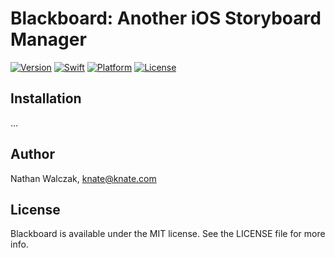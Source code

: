 # Blackboard: Another iOS Storyboard Manager

[![Version](https://img.shields.io/badge/version-0.9.2-brightgreen.svg)]()
[![Swift](https://img.shields.io/badge/swift-2.2-yellow.svg)](https://swift.org)
[![Platform](https://img.shields.io/badge/platform-ios-lightgrey.svg)](https://developer.apple.com/ios/)
[![License](https://img.shields.io/badge/license-MIT-222222.svg)](http://opensource.org/licenses/MIT)

## Installation

...

## Author

Nathan Walczak, knate@knate.com

## License

Blackboard is available under the MIT license. See the LICENSE file for more info.
